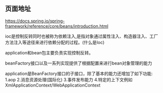 ## 页面地址
https://docs.spring.io/spring-framework/reference/core/beans/introduction.html

ioc是控制反转同时也被称为依赖注入,是指对象通过属性注入、构造器注入、工厂方法注入等途径来进行依赖分配的过程。(什么是Ioc)
 
application和bean包主要负责实现控制反转。

beanFactory接口以及一系列实现提供了根据配置来进行bean对象管理的能力

application是BeanFactory接口的子接口，除了基本的能力还增加了如下功能:
1.aop 
2.消息资源处理(国际化)
3.事件发布能力
4.特定的上下文例如XmlApplicationContext/WebApplicationContext